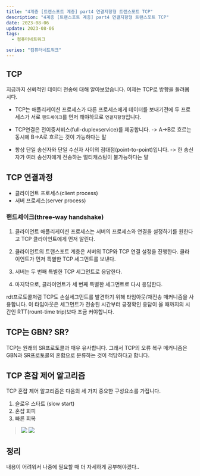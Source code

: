 ```yaml
---
title: "4계층 [트랜스포트 계층] part4 연결지항형 트랜스포트 TCP"
description: "4계층 [트랜스포트 계층] part4 연결지항형 트랜스포트 TCP"
date: 2023-08-06
update: 2023-08-06
tags:
  - 컴퓨터네트워크

series: "컴퓨터네트워크"
---
```


## TCP
지금까지 신뢰적인 데이터 전송에 대해 알아보았습니다.
이제는 TCP로 방향을 돌려봅시다.

- TCP는 애플리케이션 프로세스가 다른 프로세스에게 데이터를 보내기전에 두 프로세스가 서로 `핸드셰이크`를 먼저 해야하므로 `연결지항형`입니다.
- TCP연결은 전이중서비스(full-duplexservice)를 제공합니다.
-> A->B로 흐르는 동시에 B->A로 흐르는 것이 가능하다는 말

- 항상 단일 송신자와 단일 수신자 사이의 점대점(point-to-point)입니다.
-> 한 송신자가 여러 송신자에게 전송하는 멀티캐스팅이 불가능하다는 말


## TCP 연결과정
- 클라이언트 프로세스(client process)
- 서버 프로세스(server process)

### 핸드셰이크(three-way handshake)

1. 클라이언트 애플리케이션 프로세스는 서버의 프로세스와 연결을 설정하기를 원한다고 TCP 클라이언트에게 먼저 알린다.

2. 클라이언트의 트랜스포트 계층은 서버의 TCP와 TCP 연결 설정을 진행한다. 클라이언트가 먼저 특별한 TCP 세그먼트를 보낸다.

3. 서버는 두 번째 특별한 TCP 세그먼트로 응답한다.

4. 마지막으로, 클라이언트가 세 번째 특별한 세그먼트로 다시 응답한다.

rdt프로토콜처럼 TCP도 손실세그먼트를 발견하기 위해 타임아웃/재전송 매커니즘을 사용합니다.
이 타임아웃은 세그먼트가 전송된 시간부터 긍정확인 응답이 올 때까지의 시간인 RTT(rount-time trip)보다 조금 커야합니다.

## TCP는 GBN? SR?
TCP는 원래의 SR프로토콜과 매우 유사합니다. 
그래서 TCP의 오류 복구 메커니즘은 GBN과 SR프로토콜의 혼합으로 분류하는 것이 적당하다고 합니다.


## TCP 혼잡 제어 알고리즘
TCP 혼잡 제어 알고리즘은 다음의 세 가지 중요한 구성요소를 가집니다.
1. 슬로우 스타트 (slow start)
2. 혼잡 회피
3. 빠른 회복

>![](https://velog.velcdn.com/images/97gkswn/post/9aaf5c0f-2458-4744-8962-f8a625d42407/image.png)
![](https://velog.velcdn.com/images/97gkswn/post/82ed7878-ea29-4025-a908-21b19297ed9a/image.png)

## 정리
내용이 어려워서 나중에 필요할 때 더 자세하게 공부해야겠다..